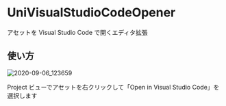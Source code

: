 # UniVisualStudioCodeOpener

アセットを Visual Studio Code で開くエディタ拡張

## 使い方

![2020-09-06_123659](https://user-images.githubusercontent.com/6134875/92317605-d5de2c00-f03d-11ea-8ed6-45ccb40bd56d.png)

Project ビューでアセットを右クリックして「Open in Visual Studio Code」を選択します  
